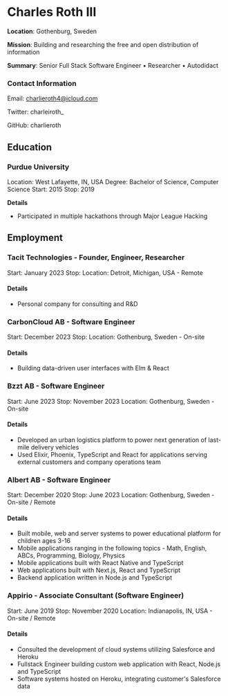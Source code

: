 # Charles Roth III

**Location**: Gothenburg, Sweden

**Mission**: Building and researching the free and open distribution of information

**Summary**: Senior Full Stack Software Engineer • Researcher • Autodidact

### Contact Information

Email: charlieroth4@icloud.com

Twitter: charleiroth_

GitHub: charlieroth

## Education

### Purdue University

Location: West Lafayette, IN, USA
Degree: Bachelor of Science, Computer Science
Start: 2015
Stop: 2019

**Details**

- Participated in multiple hackathons through Major League Hacking

## Employment

### Tacit Technologies - Founder, Engineer, Researcher

Start: January 2023
Stop: 
Location: Detroit, Michigan, USA - Remote

#### Details

- Personal company for consulting and R&D

### CarbonCloud AB - Software Engineer

Start: December 2023
Stop: 
Location: Gothenburg, Sweden - On-site

#### Details

- Building data-driven user interfaces with Elm & React

### Bzzt AB - Software Engineer

Start: June 2023
Stop: November 2023
Location: Gothenburg, Sweden - On-site

#### Details

- Developed an urban logistics platform to power next generation of last-mile delivery vehicles
- Used Elixir, Phoenix, TypeScript and React for applications serving external customers and company operations team

### Albert AB - Software Engineer

Start: December 2020
Stop: June 2023
Location: Gothenburg, Sweden - On-site / Remote

#### Details

- Built mobile, web and server systems to power educational platform for children ages 3-16
- Mobile applications ranging in the following topics - Math, English, ABCs, Programming, Biology, Physics
- Mobile applications built with React Native and TypeScript
- Web applications built with Next.js, React and TypeScript
- Backend application written in Node.js and TypeScript

### Appirio - Associate Consultant (Software Engineer)

Start: June 2019
Stop: November 2020
Location: Indianapolis, IN, USA - On-site / Remote

#### Details

- Consulted the development of cloud systems utilizing Salesforce and Heroku
- Fullstack Engineer building custom web application with React, Node.js and TypeScript
- Software systems hosted on Heroku, integrating customer's Salesforce data

